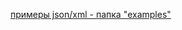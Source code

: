 [примеры json/xml - папка "examples"](https://github.com/HKamilya/pdf-generator/tree/main/examples)
